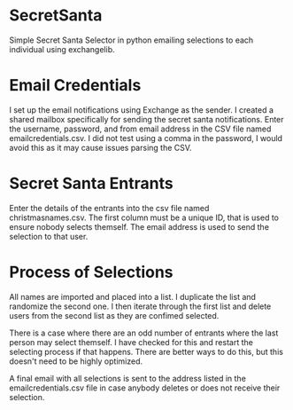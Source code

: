 # SecretSanta
Simple Secret Santa Selector in python emailing selections to each individual using exchangelib.

# Email Credentials
I set up the email notifications using Exchange as the sender. I created a shared mailbox specifically for sending the secret santa notifications.
Enter the username, password, and from email address in the CSV file named emailcredentials.csv. I did not test using a comma in the password, I would avoid this as it may cause issues parsing the CSV.

# Secret Santa Entrants
Enter the details of the entrants into the csv file named christmasnames.csv. The first column must be a unique ID, that is used to ensure nobody selects themself.
The email address is used to send the selection to that user.

# Process of Selections
All names are imported and placed into a list. I duplicate the list and randomize the second one. I then iterate through the first list and delete users from the second list as they are confimed selected.

There is a case where there are an odd number of entrants where the last person may select themself. I have checked for this and restart the selecting process if that happens. There are better ways to do this, but this doesn't need to be highly optimized.

A final email with all selections is sent to the address listed in the emailcredentials.csv file in case anybody deletes or does not receive their selection.

